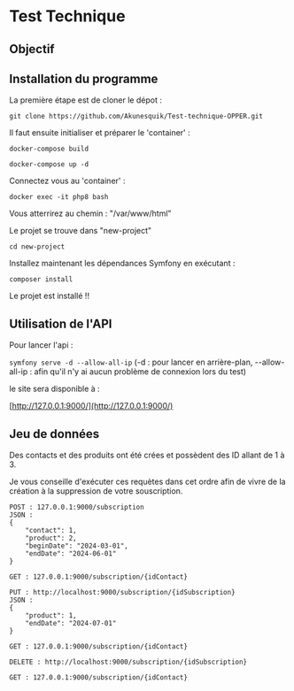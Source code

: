 # Test Technique 

## Objectif 


## Installation du programme

La première étape est de cloner le dépot :

```git clone https://github.com/Akunesquik/Test-technique-OPPER.git```

Il faut ensuite initialiser et préparer le 'container' :

``` docker-compose build ```

``` docker-compose up -d ```

Connectez vous au 'container' :

``` docker exec -it php8 bash ```

Vous atterrirez au chemin : "/var/www/html"

Le projet se trouve dans "new-project"

``` cd new-project ```

Installez maintenant les dépendances Symfony en exécutant :

``` composer install ```

Le projet est installé !!


## Utilisation de l'API

Pour lancer l'api :

``` symfony serve -d --allow-all-ip ``` 
(-d : pour lancer en arrière-plan, --allow-all-ip : afin qu'il n'y ai aucun problème de connexion lors du test)

le site sera disponible à :

[http://127.0.0.1:9000/](http://127.0.0.1:9000/)

## Jeu de données
Des contacts et des produits ont été crées et possèdent des ID allant de 1 à 3.

Je vous conseille d'exécuter ces requètes dans cet ordre afin de vivre de la création à la suppression de votre souscription.

```
POST : 127.0.0.1:9000/subscription
JSON : 
{
    "contact": 1,
    "product": 2,
    "beginDate": "2024-03-01",
    "endDate": "2024-06-01"
}
```
```
GET : 127.0.0.1:9000/subscription/{idContact}
```

```
PUT : http://localhost:9000/subscription/{idSubscription}
JSON :
{
    "product": 1,
    "endDate": "2024-07-01"
}
```
```
GET : 127.0.0.1:9000/subscription/{idContact}
```
```
DELETE : http://localhost:9000/subscription/{idSubscription}
```
```
GET : 127.0.0.1:9000/subscription/{idContact}
```







